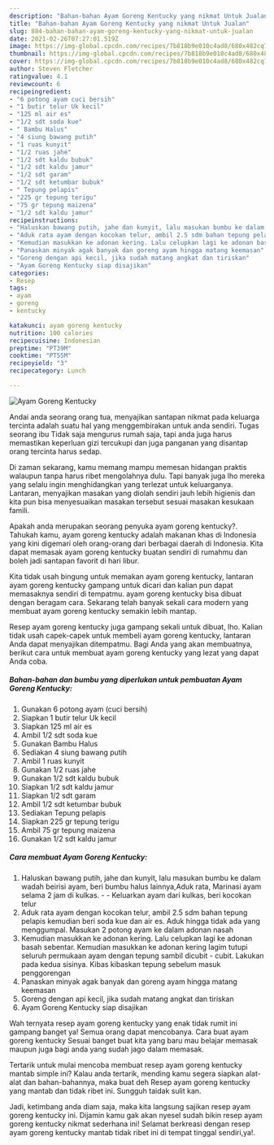 ```yaml
---
description: "Bahan-bahan Ayam Goreng Kentucky yang nikmat Untuk Jualan"
title: "Bahan-bahan Ayam Goreng Kentucky yang nikmat Untuk Jualan"
slug: 884-bahan-bahan-ayam-goreng-kentucky-yang-nikmat-untuk-jualan
date: 2021-02-26T07:27:01.519Z
image: https://img-global.cpcdn.com/recipes/7b818b9e010c4ad8/680x482cq70/ayam-goreng-kentucky-foto-resep-utama.jpg
thumbnail: https://img-global.cpcdn.com/recipes/7b818b9e010c4ad8/680x482cq70/ayam-goreng-kentucky-foto-resep-utama.jpg
cover: https://img-global.cpcdn.com/recipes/7b818b9e010c4ad8/680x482cq70/ayam-goreng-kentucky-foto-resep-utama.jpg
author: Steven Fletcher
ratingvalue: 4.1
reviewcount: 6
recipeingredient:
- "6 potong ayam cuci bersih"
- "1 butir telur Uk kecil"
- "125 ml air es"
- "1/2 sdt soda kue"
- " Bambu Halus"
- "4 siung bawang putih"
- "1 ruas kunyit"
- "1/2 ruas jahe"
- "1/2 sdt kaldu bubuk"
- "1/2 sdt kaldu jamur"
- "1/2 sdt garam"
- "1/2 sdt ketumbar bubuk"
- " Tepung pelapis"
- "225 gr tepung terigu"
- "75 gr tepung maizena"
- "1/2 sdt kaldu jamur"
recipeinstructions:
- "Haluskan bawang putih, jahe dan kunyit, lalu masukan bumbu ke dalam wadah beirisi ayam, beri bumbu halus lainnya,Aduk rata, Marinasi ayam selama 2 jam di kulkas.   Keluarkan ayam dari kulkas, beri kocokan telur"
- "Aduk rata ayam dengan kocokan telur, ambil 2.5 sdm bahan tepung pelapis kemudian beri soda kue dan air es. Aduk hingga tidak ada yang menggumpal. Masukan 2 potong ayam ke dalam adonan nasah"
- "Kemudian masukkan ke adonan kering. Lalu celupkan lagi ke adonan basah sebentar. Kemudian masukkan ke adonan kering lagim tutupi seluruh permukaan ayam dengan tepung sambil dicubit - cubit. Lakukan pada kedua sisinya. Kibas kibaskan tepung sebelum masuk penggorengan"
- "Panaskan minyak agak banyak dan goreng ayam hingga matang keemasan"
- "Goreng dengan api kecil, jika sudah matang angkat dan tiriskan"
- "Ayam Goreng Kentucky siap disajikan"
categories:
- Resep
tags:
- ayam
- goreng
- kentucky

katakunci: ayam goreng kentucky 
nutrition: 100 calories
recipecuisine: Indonesian
preptime: "PT39M"
cooktime: "PT55M"
recipeyield: "3"
recipecategory: Lunch

---
```



![Ayam Goreng Kentucky](https://img-global.cpcdn.com/recipes/7b818b9e010c4ad8/680x482cq70/ayam-goreng-kentucky-foto-resep-utama.jpg)

Andai anda seorang orang tua, menyajikan santapan nikmat pada keluarga tercinta adalah suatu hal yang menggembirakan untuk anda sendiri. Tugas seorang ibu Tidak saja mengurus rumah saja, tapi anda juga harus memastikan keperluan gizi tercukupi dan juga panganan yang disantap orang tercinta harus sedap.

Di zaman  sekarang, kamu memang mampu memesan hidangan praktis walaupun tanpa harus ribet mengolahnya dulu. Tapi banyak juga lho mereka yang selalu ingin menghidangkan yang terlezat untuk keluarganya. Lantaran, menyajikan masakan yang diolah sendiri jauh lebih higienis dan kita pun bisa menyesuaikan masakan tersebut sesuai masakan kesukaan famili. 



Apakah anda merupakan seorang penyuka ayam goreng kentucky?. Tahukah kamu, ayam goreng kentucky adalah makanan khas di Indonesia yang kini digemari oleh orang-orang dari berbagai daerah di Indonesia. Kita dapat memasak ayam goreng kentucky buatan sendiri di rumahmu dan boleh jadi santapan favorit di hari libur.

Kita tidak usah bingung untuk memakan ayam goreng kentucky, lantaran ayam goreng kentucky gampang untuk dicari dan kalian pun dapat memasaknya sendiri di tempatmu. ayam goreng kentucky bisa dibuat dengan beragam cara. Sekarang telah banyak sekali cara modern yang membuat ayam goreng kentucky semakin lebih mantap.

Resep ayam goreng kentucky juga gampang sekali untuk dibuat, lho. Kalian tidak usah capek-capek untuk membeli ayam goreng kentucky, lantaran Anda dapat menyajikan ditempatmu. Bagi Anda yang akan membuatnya, berikut cara untuk membuat ayam goreng kentucky yang lezat yang dapat Anda coba.

<!--inarticleads1-->

##### Bahan-bahan dan bumbu yang diperlukan untuk pembuatan Ayam Goreng Kentucky:

1. Gunakan 6 potong ayam (cuci bersih)
1. Siapkan 1 butir telur Uk kecil
1. Siapkan 125 ml air es
1. Ambil 1/2 sdt soda kue
1. Gunakan  Bambu Halus
1. Sediakan 4 siung bawang putih
1. Ambil 1 ruas kunyit
1. Gunakan 1/2 ruas jahe
1. Gunakan 1/2 sdt kaldu bubuk
1. Siapkan 1/2 sdt kaldu jamur
1. Siapkan 1/2 sdt garam
1. Ambil 1/2 sdt ketumbar bubuk
1. Sediakan  Tepung pelapis
1. Siapkan 225 gr tepung terigu
1. Ambil 75 gr tepung maizena
1. Gunakan 1/2 sdt kaldu jamur




<!--inarticleads2-->

##### Cara membuat Ayam Goreng Kentucky:

1. Haluskan bawang putih, jahe dan kunyit, lalu masukan bumbu ke dalam wadah beirisi ayam, beri bumbu halus lainnya,Aduk rata, Marinasi ayam selama 2 jam di kulkas.  -  - Keluarkan ayam dari kulkas, beri kocokan telur
1. Aduk rata ayam dengan kocokan telur, ambil 2.5 sdm bahan tepung pelapis kemudian beri soda kue dan air es. Aduk hingga tidak ada yang menggumpal. Masukan 2 potong ayam ke dalam adonan nasah
1. Kemudian masukkan ke adonan kering. Lalu celupkan lagi ke adonan basah sebentar. Kemudian masukkan ke adonan kering lagim tutupi seluruh permukaan ayam dengan tepung sambil dicubit - cubit. Lakukan pada kedua sisinya. Kibas kibaskan tepung sebelum masuk penggorengan
1. Panaskan minyak agak banyak dan goreng ayam hingga matang keemasan
1. Goreng dengan api kecil, jika sudah matang angkat dan tiriskan
1. Ayam Goreng Kentucky siap disajikan




Wah ternyata resep ayam goreng kentucky yang enak tidak rumit ini gampang banget ya! Semua orang dapat mencobanya. Cara buat ayam goreng kentucky Sesuai banget buat kita yang baru mau belajar memasak maupun juga bagi anda yang sudah jago dalam memasak.

Tertarik untuk mulai mencoba membuat resep ayam goreng kentucky mantab simple ini? Kalau anda tertarik, mending kamu segera siapkan alat-alat dan bahan-bahannya, maka buat deh Resep ayam goreng kentucky yang mantab dan tidak ribet ini. Sungguh taidak sulit kan. 

Jadi, ketimbang anda diam saja, maka kita langsung sajikan resep ayam goreng kentucky ini. Dijamin kamu gak akan nyesel sudah bikin resep ayam goreng kentucky nikmat sederhana ini! Selamat berkreasi dengan resep ayam goreng kentucky mantab tidak ribet ini di tempat tinggal sendiri,ya!.

